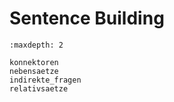 # Sentence Building

```{toctree}
:maxdepth: 2

konnektoren
nebensaetze
indirekte_fragen
relativsaetze
```
